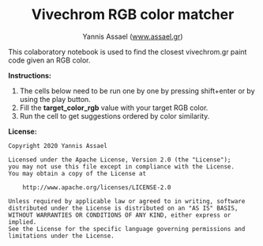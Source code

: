 <center><h1>Vivechrom RGB color matcher</h1>Yannis Assael (<a href="https://www.assael.gr">www.assael.gr</a>)</center>


This colaboratory notebook is used to find the closest vivechrom.gr paint code given an RGB color.

<b>Instructions:</b>

1.   The cells below need to be run one by one by pressing shift+enter or by using the play button.
2.   Fill the <b>target_color_rgb</b> value with your target RGB color.
3.   Run the cell to get suggestions ordered by color similarity.

<b>License:</b>
```
Copyright 2020 Yannis Assael
 
Licensed under the Apache License, Version 2.0 (the "License");
you may not use this file except in compliance with the License.
You may obtain a copy of the License at
 
    http://www.apache.org/licenses/LICENSE-2.0
 
Unless required by applicable law or agreed to in writing, software
distributed under the License is distributed on an "AS IS" BASIS,
WITHOUT WARRANTIES OR CONDITIONS OF ANY KIND, either express or implied.
See the License for the specific language governing permissions and
limitations under the License.
```
